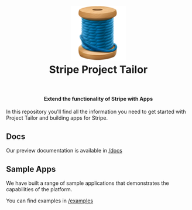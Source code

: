 <h1 align="center">
  <br>
    <img src="./docs/basics/thread.png" alt="logo" width="150">
  <br>
  Stripe Project Tailor
  <br>
  <br>
</h1>

<h4 align="center">Extend the functionality of Stripe with Apps</h4>

In this repository you'll find all the information you need to get started with Project Tailor and building apps for Stripe.

## Docs

Our preview documentation is available in [/docs](/docs)

## Sample Apps

We have built a range of sample applications that demonstrates the capabilities of the platform. 

You can find examples in [/examples](/examples)
